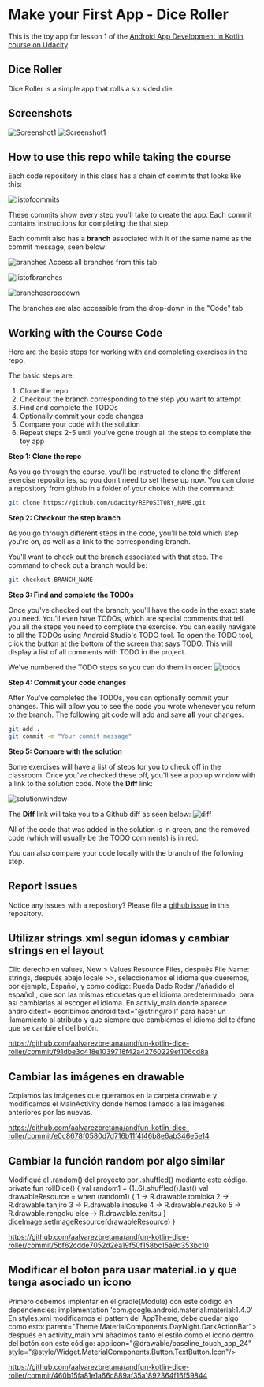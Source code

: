 # Make your First App - Dice Roller 

This is the toy app for lesson 1 of the [Android App Development in Kotlin course on Udacity](https://www.udacity.com/course/developing-android-apps-with-kotlin--ud9012).

## Dice Roller

Dice Roller is a simple app that rolls a six sided die.


## Screenshots

![Screenshot1](screenshots/screen0.png) ![Screenshot1](screenshots/screen1.png)

## How to use this repo while taking the course


Each code repository in this class has a chain of commits that looks like this:

![listofcommits](https://d17h27t6h515a5.cloudfront.net/topher/2017/March/58befe2e_listofcommits/listofcommits.png)

These commits show every step you'll take to create the app. Each commit contains instructions for completing the that step.

Each commit also has a **branch** associated with it of the same name as the commit message, seen below:

![branches](https://d17h27t6h515a5.cloudfront.net/topher/2017/April/590390fe_branches-ud855/branches-ud855.png
)
Access all branches from this tab

![listofbranches](https://d17h27t6h515a5.cloudfront.net/topher/2017/March/58befe76_listofbranches/listofbranches.png
)


![branchesdropdown](https://d17h27t6h515a5.cloudfront.net/topher/2017/April/590391a3_branches-dropdown-ud855/branches-dropdown-ud855.png
)

The branches are also accessible from the drop-down in the "Code" tab


## Working with the Course Code

Here are the basic steps for working with and completing exercises in the repo.

The basic steps are:

1. Clone the repo
2. Checkout the branch corresponding to the step you want to attempt
3. Find and complete the TODOs
4. Optionally commit your code changes
5. Compare your code with the solution
6. Repeat steps 2-5 until you've gone trough all the steps to complete the toy app


**Step 1: Clone the repo**

As you go through the course, you'll be instructed to clone the different exercise repositories, so you don't need to set these up now. You can clone a repository from github in a folder of your choice with the command:

```bash
git clone https://github.com/udacity/REPOSITORY_NAME.git
```

**Step 2: Checkout the step branch**

As you go through different steps in the code, you'll be told which step you're on, as well as a link to the corresponding branch.

You'll want to check out the branch associated with that step. The command to check out a branch would be:

```bash
git checkout BRANCH_NAME
```

**Step 3: Find and complete the TODOs**

Once you've checked out the branch, you'll have the code in the exact state you need. You'll even have TODOs, which are special comments that tell you all the steps you need to complete the exercise. You can easily navigate to all the TODOs using Android Studio's TODO tool. To open the TODO tool, click the button at the bottom of the screen that says TODO. This will display a list of all comments with TODO in the project. 

We've numbered the TODO steps so you can do them in order:
![todos](https://d17h27t6h515a5.cloudfront.net/topher/2017/March/58bf00e7_todos/todos.png
)

**Step 4: Commit your code changes**

After You've completed the TODOs, you can optionally commit your changes. This will allow you to see the code you wrote whenever you return to the branch. The following git code will add and save **all** your changes.

```bash
git add .
git commit -m "Your commit message"
```

**Step 5: Compare with the solution**

Some exercises will have a list of steps for you to check off in the classroom. Once you've checked these off, you'll see a pop up window with a link to the solution code. Note the **Diff** link:

![solutionwindow](https://d17h27t6h515a5.cloudfront.net/topher/2017/March/58bf00f9_solutionwindow/solutionwindow.png
)

The **Diff** link will take you to a Github diff as seen below:
![diff](https://d17h27t6h515a5.cloudfront.net/topher/2017/March/58bf0108_diffsceenshot/diffsceenshot.png
)

All of the code that was added in the solution is in green, and the removed code (which will usually be the TODO comments) is in red. 

You can also compare your code locally with the branch of the following step.

## Report Issues
Notice any issues with a repository? Please file a [github issue](https://github.com/udacity/andfun-kotlin-dice-roller/issues) in this repository.

## Utilizar strings.xml según idomas y cambiar strings en el layout

Clic derecho en values, New > Values Resource Files, después File Name: strings, después abajo locale >>, seleccionamos el idioma que queremos, por ejemplo, Español, y como código:
<resources>
<string name="app_name">Rueda Dado</string>
<string name="roll">Rodar</string>
//añadido el español
</resources>, que son las mismas etiquetas que el idioma predeterminado, para así cambiarlas al escoger el idioma.
En activiy_main donde aparece android:text= escribimos android:text="@string/roll" para hacer un llamamiento al atributo y que siempre que cambiemos el idioma del teléfono que se cambie el del botón.

https://github.com/aalvarezbretana/andfun-kotlin-dice-roller/commit/f91dbe3c418e1039718f42a42760229ef106cd8a

## Cambiar las imágenes en drawable

Copiamos las imágenes que queramos en la carpeta drawable y modificamos el MainActivity donde hemos llamado a las imágenes anteriores por las nuevas.

https://github.com/aalvarezbretana/andfun-kotlin-dice-roller/commit/e0c8678f0580d7d716b11f4f46b8e6ab346e5e14

## Cambiar la función random por algo similar

Modifiqué el .random() del proyecto por .shuffled() mediante este código.
private fun rollDice() {
val random1 = (1..6).shuffled().last()
val drawableResource = when (random1) {
1 -> R.drawable.tomioka
2 -> R.drawable.tanjiro
3 -> R.drawable.inosuke
4 -> R.drawable.nezuko
5 -> R.drawable.rengoku
else -> R.drawable.zenitsu
}
diceImage.setImageResource(drawableResource)
}

https://github.com/aalvarezbretana/andfun-kotlin-dice-roller/commit/5bf62cdde7052d2ea19f50f158bc15a9d353bc10

## Modificar el boton para usar material.io y que tenga asociado un icono

Primero debemos implentar en el gradle(Module) con este código en dependencies: implementation 'com.google.android.material:material:1.4.0'
En styles.xml modificamos el pattern del AppTheme, debe quedar algo como esto: parent="Theme.MaterialComponents.DayNight.DarkActionBar">
después en activity_main.xml añadimos tanto el estilo como el icono dentro del botón con este código:
app:icon="@drawable/baseline_touch_app_24"
style="@style/Widget.MaterialComponents.Button.TextButton.Icon"/>

https://github.com/aalvarezbretana/andfun-kotlin-dice-roller/commit/460b15fa81e1a66c889af35a1892364f16f59844